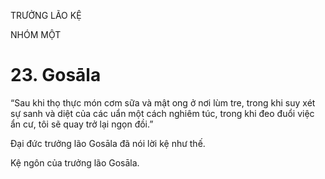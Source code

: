 TRƯỞNG LÃO KỆ

NHÓM MỘT

# 23. Gosāla

“Sau khi thọ thực món cơm sữa và mật ong ở nơi lùm tre, trong khi suy xét sự sanh và diệt của các uẩn một cách nghiêm túc, trong khi đeo đuổi việc ẩn cư, tôi sẽ quay trở lại ngọn đồi.”

Đại đức trưởng lão Gosāla đã nói lời kệ như thế.

Kệ ngôn của trưởng lão Gosāla.
